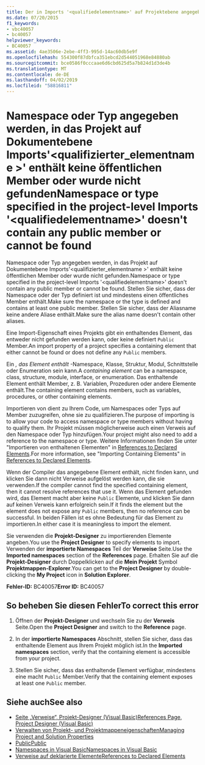 ```yaml
---
title: Der in Imports '<qualifiedelementname>' auf Projektebene angegebene Namespace oder Typ enthält keine öffentlichen Member oder kann nicht gefunden werden
ms.date: 07/20/2015
f1_keywords:
- vbc40057
- bc40057
helpviewer_keywords:
- BC40057
ms.assetid: 4ae3506e-2ebe-4ff3-995d-14ac60db5e9f
ms.openlocfilehash: 554300f87dbfca351ebcd2d544051968e84880ab
ms.sourcegitcommit: bce0586f0cccaae6d6cbd625d5a7b824d1d3de4b
ms.translationtype: MT
ms.contentlocale: de-DE
ms.lasthandoff: 04/02/2019
ms.locfileid: "58816811"
---
```

# <a name="namespace-or-type-specified-in-the-project-level-imports-qualifiedelementname-doesnt-contain-any-public-member-or-cannot-be-found"></a><span data-ttu-id="cb204-102">Namespace oder Typ angegeben werden, in das Projekt auf Dokumentebene Imports'\<qualifizierter_elementname >' enthält keine öffentlichen Member oder wurde nicht gefunden</span><span class="sxs-lookup"><span data-stu-id="cb204-102">Namespace or type specified in the project-level Imports '\<qualifiedelementname>' doesn't contain any public member or cannot be found</span></span>
<span data-ttu-id="cb204-103">Namespace oder Typ angegeben werden, in das Projekt auf Dokumentebene Imports'\<qualifizierter_elementname >' enthält keine öffentlichen Member oder wurde nicht gefunden.</span><span class="sxs-lookup"><span data-stu-id="cb204-103">Namespace or type specified in the project-level Imports '\<qualifiedelementname>' doesn't contain any public member or cannot be found.</span></span> <span data-ttu-id="cb204-104">Stellen Sie sicher, dass der Namespace oder der Typ definiert ist und mindestens einen öffentliches Member enthält.</span><span class="sxs-lookup"><span data-stu-id="cb204-104">Make sure the namespace or the type is defined and contains at least one public member.</span></span> <span data-ttu-id="cb204-105">Stellen Sie sicher, dass der Aliasname keine andere Aliase enthält.</span><span class="sxs-lookup"><span data-stu-id="cb204-105">Make sure the alias name doesn't contain other aliases.</span></span>  
  
 <span data-ttu-id="cb204-106">Eine Import-Eigenschaft eines Projekts gibt ein enthaltendes Element, das entweder nicht gefunden werden kann, oder keine definiert `Public` Member.</span><span class="sxs-lookup"><span data-stu-id="cb204-106">An import property of a project specifies a containing element that either cannot be found or does not define any `Public` members.</span></span>  
  
 <span data-ttu-id="cb204-107">Ein *, das Element enthält* -Namespace, Klasse, Struktur, Modul, Schnittstelle oder Enumeration sein kann.</span><span class="sxs-lookup"><span data-stu-id="cb204-107">A *containing element* can be a namespace, class, structure, module, interface, or enumeration.</span></span> <span data-ttu-id="cb204-108">Das enthaltende Element enthält Member, z. B. Variablen, Prozeduren oder andere Elemente enthält.</span><span class="sxs-lookup"><span data-stu-id="cb204-108">The containing element contains members, such as variables, procedures, or other containing elements.</span></span>  
  
 <span data-ttu-id="cb204-109">Importieren von dient zu Ihrem Code, um Namespaces oder Typs auf Member zuzugreifen, ohne sie zu qualifizieren.</span><span class="sxs-lookup"><span data-stu-id="cb204-109">The purpose of importing is to allow your code to access namespace or type members without having to qualify them.</span></span> <span data-ttu-id="cb204-110">Ihr Projekt müssen möglicherweise auch einen Verweis auf den Namespace oder Typ hinzufügen.</span><span class="sxs-lookup"><span data-stu-id="cb204-110">Your project might also need to add a reference to the namespace or type.</span></span> <span data-ttu-id="cb204-111">Weitere Informationen finden Sie unter "Importieren von enthaltenen Elementen" in [References to Declared Elements](../../../visual-basic/programming-guide/language-features/declared-elements/references-to-declared-elements.md).</span><span class="sxs-lookup"><span data-stu-id="cb204-111">For more information, see "Importing Containing Elements" in [References to Declared Elements](../../../visual-basic/programming-guide/language-features/declared-elements/references-to-declared-elements.md).</span></span>  
  
 <span data-ttu-id="cb204-112">Wenn der Compiler das angegebene Element enthält, nicht finden kann, und klicken Sie dann nicht Verweise aufgelöst werden kann, die sie verwenden.</span><span class="sxs-lookup"><span data-stu-id="cb204-112">If the compiler cannot find the specified containing element, then it cannot resolve references that use it.</span></span> <span data-ttu-id="cb204-113">Wenn das Element gefunden wird, das Element macht aber keine `Public` Elemente, und klicken Sie dann auf keinen Verweis kann erfolgreich sein.</span><span class="sxs-lookup"><span data-stu-id="cb204-113">If it finds the element but the element does not expose any `Public` members, then no reference can be successful.</span></span> <span data-ttu-id="cb204-114">In beiden Fällen ist es ohne Bedeutung für das Element zu importieren.</span><span class="sxs-lookup"><span data-stu-id="cb204-114">In either case it is meaningless to import the element.</span></span>  
  
 <span data-ttu-id="cb204-115">Sie verwenden die **Projekt-Designer** zu importierenden Elemente angeben.</span><span class="sxs-lookup"><span data-stu-id="cb204-115">You use the **Project Designer** to specify elements to import.</span></span> <span data-ttu-id="cb204-116">Verwenden der **importierte Namespaces** Teil der **Verweise** Seite.</span><span class="sxs-lookup"><span data-stu-id="cb204-116">Use the **Imported namespaces** section of the **References** page.</span></span> <span data-ttu-id="cb204-117">Erhalten Sie auf die **Projekt-Designer** durch Doppelklicken auf die **Mein Projekt** Symbol **Projektmappen-Explorer**.</span><span class="sxs-lookup"><span data-stu-id="cb204-117">You can get to the **Project Designer** by double-clicking the **My Project** icon in **Solution Explorer**.</span></span>  
  
 <span data-ttu-id="cb204-118">**Fehler-ID:** BC40057</span><span class="sxs-lookup"><span data-stu-id="cb204-118">**Error ID:** BC40057</span></span>  
  
## <a name="to-correct-this-error"></a><span data-ttu-id="cb204-119">So beheben Sie diesen Fehler</span><span class="sxs-lookup"><span data-stu-id="cb204-119">To correct this error</span></span>  
  
1.  <span data-ttu-id="cb204-120">Öffnen der **Projekt-Designer** und wechseln Sie zu der **Verweis** Seite.</span><span class="sxs-lookup"><span data-stu-id="cb204-120">Open the **Project Designer** and switch to the **Reference** page.</span></span>  
  
2.  <span data-ttu-id="cb204-121">In der **importierte Namespaces** Abschnitt, stellen Sie sicher, dass das enthaltende Element aus Ihrem Projekt möglich ist.</span><span class="sxs-lookup"><span data-stu-id="cb204-121">In the **Imported namespaces** section, verify that the containing element is accessible from your project.</span></span>  
  
3.  <span data-ttu-id="cb204-122">Stellen Sie sicher, dass das enthaltende Element verfügbar, mindestens eine macht `Public` Member.</span><span class="sxs-lookup"><span data-stu-id="cb204-122">Verify that the containing element exposes at least one `Public` member.</span></span>  
  
## <a name="see-also"></a><span data-ttu-id="cb204-123">Siehe auch</span><span class="sxs-lookup"><span data-stu-id="cb204-123">See also</span></span>

- [<span data-ttu-id="cb204-124">Seite „Verweise“, Projekt-Designer (Visual Basic)</span><span class="sxs-lookup"><span data-stu-id="cb204-124">References Page, Project Designer (Visual Basic)</span></span>](/visualstudio/ide/reference/references-page-project-designer-visual-basic)
- [<span data-ttu-id="cb204-125">Verwalten von Projekt- und Projektmappeneigenschaften</span><span class="sxs-lookup"><span data-stu-id="cb204-125">Managing Project and Solution Properties</span></span>](/visualstudio/ide/managing-project-and-solution-properties)
- [<span data-ttu-id="cb204-126">Public</span><span class="sxs-lookup"><span data-stu-id="cb204-126">Public</span></span>](../../../visual-basic/language-reference/modifiers/public.md)
- [<span data-ttu-id="cb204-127">Namespaces in Visual Basic</span><span class="sxs-lookup"><span data-stu-id="cb204-127">Namespaces in Visual Basic</span></span>](../../../visual-basic/programming-guide/program-structure/namespaces.md)
- [<span data-ttu-id="cb204-128">Verweise auf deklarierte Elemente</span><span class="sxs-lookup"><span data-stu-id="cb204-128">References to Declared Elements</span></span>](../../../visual-basic/programming-guide/language-features/declared-elements/references-to-declared-elements.md)
